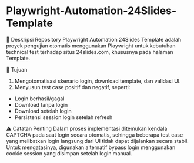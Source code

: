 # Playwright-Automation-24Slides-Template
📄 Deskripsi Repository
Playwright Automation 24Slides Template adalah proyek pengujian otomatis menggunakan Playwright untuk kebutuhan technical test terhadap situs 24slides.com, khususnya pada halaman Template.

🎯 Tujuan
1. Mengotomatisasi skenario login, download template, dan validasi UI.
2. Menyusun test case positif dan negatif, seperti:
- Login berhasil/gagal
- Download tanpa login
- Download setelah login
- Persistensi session login setelah refresh

⚠️ Catatan Penting
Dalam proses implementasi ditemukan kendala CAPTCHA pada saat login secara otomatis, sehingga beberapa test case yang melibatkan login langsung dari UI tidak dapat dijalankan secara stabil. Untuk mengatasinya, digunakan alternatif bypass login menggunakan cookie session yang disimpan setelah login manual.
